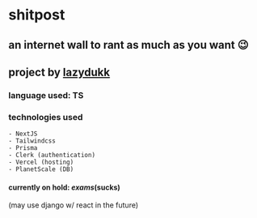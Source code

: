 # shitpost

## an internet wall to rant as much as you want 😉

## project by [lazydukk](https://github.com/lazydukk/)

### language used: TS
### technologies used
    - NextJS
    - Tailwindcss
    - Prisma
    - Clerk (authentication)
    - Vercel (hosting)
    - PlanetScale (DB)

#### currently on hold: *exams*(sucks)

(may use django w/ react in the future)

